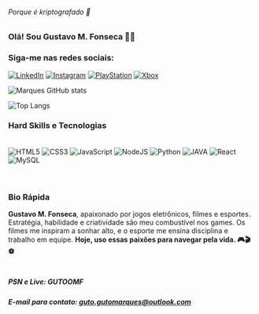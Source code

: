 ###### Porque é kriptografado 🤣
### Olá! Sou Gustavo M. Fonseca 👋🏼

### Siga-me nas redes sociais:

[![LinkedIn](https://img.shields.io/badge/LinkedIn-0077B5?style=for-the-badge&logo=linkedin&logoColor=white)](https://www.linkedin.com/in/gustavo-marques-da-fonseca/)
[![Instagram](https://img.shields.io/badge/Instagram-E4405F?style=for-the-badge&logo=instagram&logoColor=white)](https://www.instagram.com/ggumarques/)
[![PlayStation](https://img.shields.io/badge/PlayStation-003791?style=for-the-badge&logo=playstation&logoColor=white)](#)
[![Xbox](https://img.shields.io/badge/Xbox-107C10?style=for-the-badge&logo=xbox&logoColor=white)](#)

![Marques GitHub stats](https://github-readme-stats.vercel.app/api?username=ggumarques&show_icons=true&theme=tokyonight)

![Top Langs](https://github-readme-stats.vercel.app/api/top-langs/?username=ggumarques&layout=compact)

### Hard Skills e Tecnologias

<div style="display: inline_block"><br/>
    <img align="center" alt="HTML5" src="https://img.shields.io/badge/HTML5-E34F26?style=for-the-badge&logo=html5&logoColor=white" />
    <img align="center" alt="CSS3" src="https://img.shields.io/badge/CSS3-1572B6?style=for-the-badge&logo=css3&logoColor=white" />
    <img align="center" alt="JavaScript" src="https://img.shields.io/badge/JavaScript-F7DF1E?style=for-the-badge&logo=javascript&logoColor=black" />
    <img align="center" alt="NodeJS" src="https://img.shields.io/badge/Node.js-43853D?style=for-the-badge&logo=node.js&logoColor=white" />
    <img align="center" alt="Python" src="https://img.shields.io/badge/Python-14354C?style=for-the-badge&logo=python&logoColor=white" />
    <img align="center" alt="JAVA" src="https://img.shields.io/badge/Java-ED8B00?style=for-the-badge&logo=openjdk&logoColor=white" />
    <img align="center" alt="React" src="https://img.shields.io/badge/React-20232A?style=for-the-badge&logo=react&logoColor=61DAFB" />
    <img align="center" alt="MySQL" src="https://img.shields.io/badge/MySQL-00000F?style=for-the-badge&logo=mysql&logoColor=white" />
</div><br/>

#

### Bio Rápida
**Gustavo M. Fonseca**, apaixonado por jogos eletrônicos, filmes e esportes. Estratégia, habilidade e criatividade são meu combustível nos games. Os filmes me inspiram a sonhar alto, e o esporte me ensina disciplina e trabalho em equipe. **Hoje, uso essas paixões para navegar pela vida. 🎮🎬⚽**

#

##### PSN e Live: GUTOOMF
##### E-mail para contato: guto.gutomarques@outlook.com

